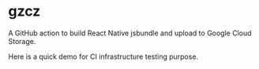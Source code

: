 # gzcz

A GitHub action to build React Native jsbundle and upload to Google Cloud Storage.

Here is a quick demo for CI infrastructure testing purpose.


